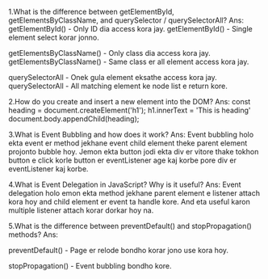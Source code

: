 1.What is the difference between getElementById, getElementsByClassName, and querySelector / querySelectorAll?
Ans:
getElementById() - Only ID dia access kora jay.
getElementById() - Single element select korar jonno.

getElementsByClassName() - Only class dia access kora jay.
getElementsByClassName() - Same class er all element access kora jay.

querySelectorAll - Onek gula element eksathe access kora jay.
querySelectorAll - All matching element ke node list e return kore.


2.How do you create and insert a new element into the DOM?
Ans:
const heading = document.createElement('h1');
h1.innerText = 'This is heading'
document.body.appendChild(heading);


3.What is Event Bubbling and how does it work?
Ans:
Event bubbling holo ekta event er method jekhane event child element theke parent element projonto bubble hoy. Jemon ekta button jodi ekta div er vitore thake tokhon button e click korle button er eventListener age kaj korbe pore div er eventListener kaj korbe.

4.What is Event Delegation in JavaScript? Why is it useful?
Ans:
Event delegation holo emon ekta method jekhane parent element e listener attach kora hoy and child element er event ta handle kore. And eta useful karon multiple listener attach korar dorkar hoy na. 


5.What is the difference between preventDefault() and stopPropagation() methods?
Ans:

preventDefault() - Page er relode bondho korar jono use kora hoy.

stopPropagation() - Event bubbling bondho kore.
